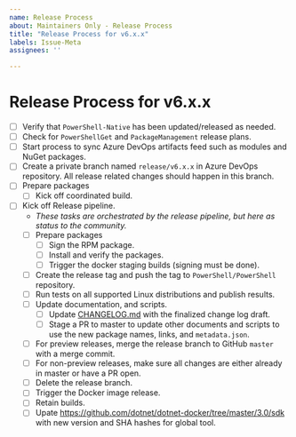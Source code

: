 ```yaml
---
name: Release Process
about: Maintainers Only - Release Process
title: "Release Process for v6.x.x"
labels: Issue-Meta
assignees: ''

---
```


<!--
This template is for maintainers to create an issues to track the release process.
Please **only** use this template if you are a maintainer.
-->

# Release Process for v6.x.x

- [ ] Verify that `PowerShell-Native` has been updated/released as needed.
- [ ] Check for `PowerShellGet` and `PackageManagement` release plans.
- [ ] Start process to sync Azure DevOps artifacts feed such as modules and NuGet packages.
- [ ] Create a private branch named `release/v6.x.x` in Azure DevOps repository.
   All release related changes should happen in this branch.
- [ ] Prepare packages
    - [ ] Kick off coordinated build.
- [ ] Kick off Release pipeline.
    - *These tasks are orchestrated by the release pipeline, but here as status to the community.*
    - [ ] Prepare packages
        - [ ] Sign the RPM package.
        - [ ] Install and verify the packages.
        - [ ] Trigger the docker staging builds (signing must be done).
    - [ ] Create the release tag and push the tag to `PowerShell/PowerShell` repository.
    - [ ] Run tests on all supported Linux distributions and publish results.
    - [ ] Update documentation, and scripts.
        - [ ] Update [CHANGELOG.md](../../CHANGELOG.md) with the finalized change log draft.
        - [ ] Stage a PR to master to update other documents and
              scripts to use the new package names, links, and `metadata.json`.
    - [ ] For preview releases,
      merge the release branch to GitHub `master` with a merge commit.
    - [ ] For non-preview releases,
      make sure all changes are either already in master or have a PR open.
    - [ ] Delete the release branch.
    - [ ] Trigger the Docker image release.
    - [ ] Retain builds.
    - [ ] Upate https://github.com/dotnet/dotnet-docker/tree/master/3.0/sdk with new version and SHA hashes for global tool.
